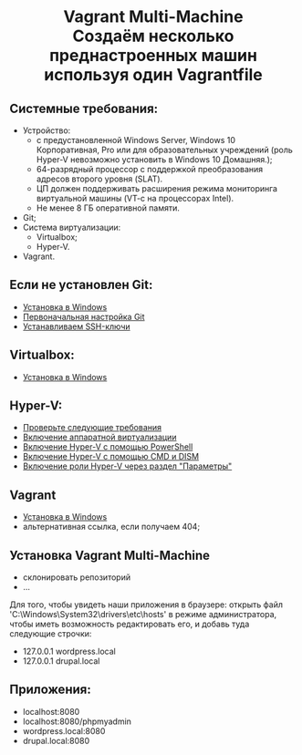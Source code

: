 <h1 align="center">
	<a  href="#vagrant" class="anchor" name="start"></a>
  Vagrant Multi-Machine<br />Создаём несколько преднастроенных машин используя один Vagrantfile
</h1>

## Системные требования:
- Устройство:
  - с предустановленной Windows Server, Windows 10 Корпоративная, Pro или для образовательных учреждений (роль Hyper-V невозможно установить в Windows 10 Домашняя.);
  - 64-разрядный процессор с поддержкой преобразования адресов второго уровня (SLAT).
  - ЦП должен поддерживать расширения режима мониторинга виртуальной машины (VT-c на процессорах Intel).
  - Не менее 8 ГБ оперативной памяти.
- Git;
- Система виртуализации:
  - Virtualbox;
  - Hyper-V.
- Vagrant.

## Если не установлен Git:
- [Установка в Windows](https://github.com/My-PP/readme)
- [Первоначальная настройка Git](https://github.com/My-PP/readme)
- [Устанавливаем SSH-ключи](https://github.com/My-PP/readme)

## Virtualbox:
- [Установка в Windows](https://github.com/My-PP/readme)

## Hyper-V:
- [Проверьте следующие требования](https://github.com/My-PP/readme)
- [Включение аппаратной виртуализации](https://github.com/My-PP/readme)
- [Включение Hyper-V с помощью PowerShell](https://github.com/My-PP/readme)
- [Включение Hyper-V с помощью CMD и DISM](https://github.com/My-PP/readme)
- [Включение роли Hyper-V через раздел "Параметры"](https://github.com/My-PP/readme)

## Vagrant
- [Установка в Windows](https://github.com/My-PP/readme)
- альтернативная ссылка, если получаем 404;

## Установка Vagrant Multi-Machine
- склонировать репозиторий
- ...

Для того, чтобы увидеть наши приложения в браузере: открыть файл 'C:\Windows\System32\drivers\etc\hosts' в режиме администратора, чтобы иметь возможность редактировать его, и добавь туда следующие строчки: <br />
- 127.0.0.1 wordpress.local
- 127.0.0.1 drupal.local

## Приложения:
- localhost:8080
- localhost:8080/phpmyadmin
- wordpress.local:8080
- drupal.local:8080